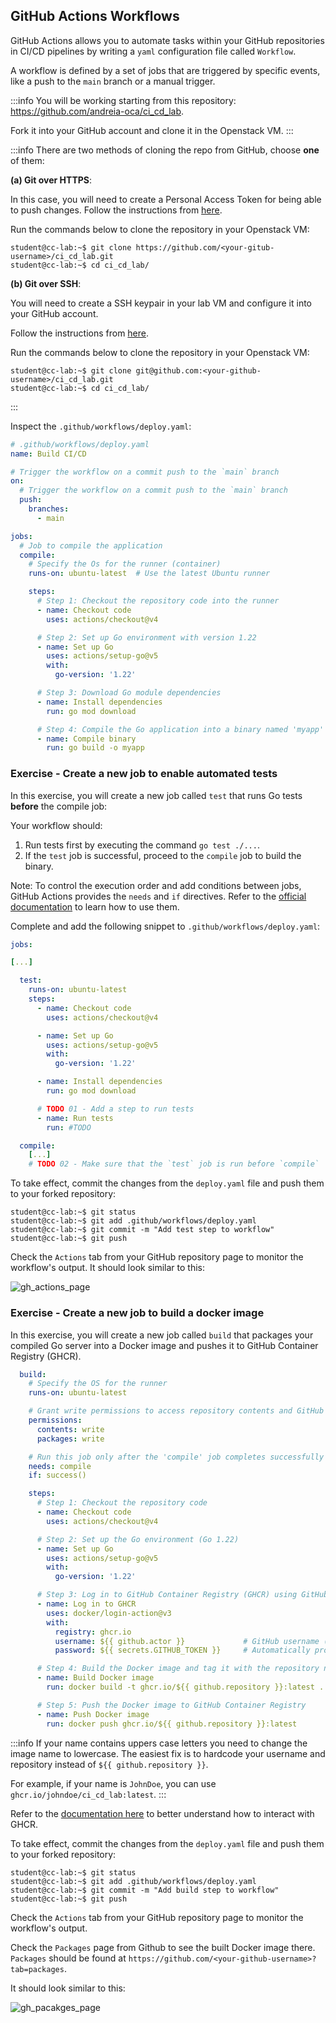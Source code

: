 ## GitHub Actions Workflows

GitHub Actions allows you to automate tasks within your GitHub repositories in CI/CD pipelines by writing a `yaml` configuration file called `Workflow`.

A workflow is defined by a set of jobs that are triggered by specific events, like a push to the `main` branch or a manual trigger.

:::info
You will be working starting from this repository: https://github.com/andreia-oca/ci_cd_lab.

Fork it into your GitHub account and clone it in the Openstack VM.
:::

:::info
There are two methods of cloning the repo from GitHub, choose **one** of them:

**(a) Git over HTTPS**:

In this case, you will need to create a Personal Access Token for being able to push changes.
Follow the instructions from [here](https://docs.github.com/en/authentication/keeping-your-account-and-data-secure/managing-your-personal-access-tokens#creating-a-personal-access-token-classic).

Run the commands below to clone the repository in your Openstack VM:

```shell-session
student@cc-lab:~$ git clone https://github.com/<your-gitub-username>/ci_cd_lab.git
student@cc-lab:~$ cd ci_cd_lab/
```

**(b) Git over SSH**:

You will need to create a SSH keypair in your lab VM and configure it into your GitHub account.

Follow the instructions from [here](https://docs.github.com/en/authentication/connecting-to-github-with-ssh/adding-a-new-ssh-key-to-your-github-account?platform=linux&tool=webui).

Run the commands below to clone the repository in your Openstack VM:

```shell-session
student@cc-lab:~$ git clone git@github.com:<your-github-username>/ci_cd_lab.git
student@cc-lab:~$ cd ci_cd_lab/
```
:::

Inspect the `.github/workflows/deploy.yaml`:

```yaml
# .github/workflows/deploy.yaml
name: Build CI/CD

# Trigger the workflow on a commit push to the `main` branch
on:
  # Trigger the workflow on a commit push to the `main` branch
  push:
    branches:
      - main

jobs:
  # Job to compile the application
  compile:
    # Specify the Os for the runner (container)
    runs-on: ubuntu-latest  # Use the latest Ubuntu runner

    steps:
      # Step 1: Checkout the repository code into the runner
      - name: Checkout code
        uses: actions/checkout@v4

      # Step 2: Set up Go environment with version 1.22
      - name: Set up Go
        uses: actions/setup-go@v5
        with:
          go-version: '1.22'

      # Step 3: Download Go module dependencies
      - name: Install dependencies
        run: go mod download

      # Step 4: Compile the Go application into a binary named 'myapp'
      - name: Compile binary
        run: go build -o myapp
```

### Exercise - Create a new job to enable automated tests

In this exercise, you will create a new job called `test` that runs Go tests **before** the compile job:

Your workflow should:

1. Run tests first by executing the command `go test ./...`.
2. If the `test` job is successful, proceed to the `compile` job to build the binary.

Note: To control the execution order and add conditions between jobs, GitHub Actions provides the `needs` and `if` directives.
Refer to the [official documentation](https://docs.github.com/en/actions/writing-workflows/choosing-what-your-workflow-does/using-jobs-in-a-workflow) to learn how to use them.

Complete and add the following snippet to `.github/workflows/deploy.yaml`:

```yaml
jobs:

[...]

  test:
    runs-on: ubuntu-latest
    steps:
      - name: Checkout code
        uses: actions/checkout@v4

      - name: Set up Go
        uses: actions/setup-go@v5
        with:
          go-version: '1.22'

      - name: Install dependencies
        run: go mod download

      # TODO 01 - Add a step to run tests
      - name: Run tests
        run: #TODO

  compile:
    [...]
    # TODO 02 - Make sure that the `test` job is run before `compile`
```

To take effect, commit the changes from the `deploy.yaml` file and push them to your forked repository:

```shell-session
student@cc-lab:~$ git status
student@cc-lab:~$ git add .github/workflows/deploy.yaml
student@cc-lab:~$ git commit -m "Add test step to workflow"
student@cc-lab:~$ git push
```

Check the `Actions` tab from your GitHub repository page to monitor the workflow's output. It should look similar to this:

![gh_actions_page](./gh_actions_page.png)


### Exercise - Create a new job to build a docker image

In this exercise, you will create a new job called `build` that packages your compiled Go server into a Docker image and pushes it to GitHub Container Registry (GHCR).

```yaml
  build:
    # Specify the OS for the runner
    runs-on: ubuntu-latest

    # Grant write permissions to access repository contents and GitHub Container Registry
    permissions:
      contents: write
      packages: write

    # Run this job only after the 'compile' job completes successfully
    needs: compile
    if: success()

    steps:
      # Step 1: Checkout the repository code
      - name: Checkout code
        uses: actions/checkout@v4

      # Step 2: Set up the Go environment (Go 1.22)
      - name: Set up Go
        uses: actions/setup-go@v5
        with:
          go-version: '1.22'

      # Step 3: Log in to GitHub Container Registry (GHCR) using GitHub Actions token
      - name: Log in to GHCR
        uses: docker/login-action@v3
        with:
          registry: ghcr.io
          username: ${{ github.actor }}             # GitHub username (actor triggering the workflow)
          password: ${{ secrets.GITHUB_TOKEN }}     # Automatically provided GitHub token

      # Step 4: Build the Docker image and tag it with the repository name and 'latest'
      - name: Build Docker image
        run: docker build -t ghcr.io/${{ github.repository }}:latest .

      # Step 5: Push the Docker image to GitHub Container Registry
      - name: Push Docker image
        run: docker push ghcr.io/${{ github.repository }}:latest
```

:::info
If your name contains uppers case letters you need to change the image name to lowercase. The easiest fix is to hardcode your username and repository instead of `${{ github.repository }}`.

For example, if your name is `JohnDoe`, you can use `ghcr.io/johndoe/ci_cd_lab:latest`.
:::

Refer to the [documentation here](https://docs.github.com/en/packages/working-with-a-github-packages-registry/working-with-the-container-registry) to better understand how to interact with GHCR.

To take effect, commit the changes from the `deploy.yaml` file and push them to your forked repository:

```shell-session
student@cc-lab:~$ git status
student@cc-lab:~$ git add .github/workflows/deploy.yaml
student@cc-lab:~$ git commit -m "Add build step to workflow"
student@cc-lab:~$ git push
```

Check the `Actions` tab from your GitHub repository page to monitor the workflow's output.

Check the `Packages` page from Github to see the built Docker image there. `Packages` should be found at `https://github.com/<your-github-username>?tab=packages`.

It should look similar to this:

![gh_pacakges_page](./gh_packages_page.png)
